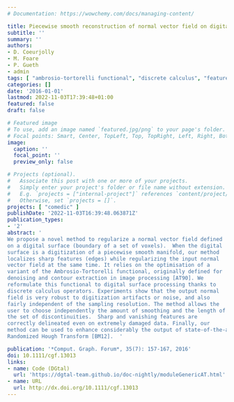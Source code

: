 ```yaml
---
# Documentation: https://wowchemy.com/docs/managing-content/

title: Piecewise smooth reconstruction of normal vector field on digital data
subtitle: ''
summary: ''
authors:
- D. Coeurjolly
- M. Foare
- P. Gueth
- admin
tags: [ "ambrosio-tortorelli functional", "discrete calculus", "feature detection", "piecewise smooth reconstruction", "digital surface", "normal estimator" ]
categories: []
date: '2016-01-01'
lastmod: 2022-11-03T17:39:48+01:00
featured: false
draft: false

# Featured image
# To use, add an image named `featured.jpg/png` to your page's folder.
# Focal points: Smart, Center, TopLeft, Top, TopRight, Left, Right, BottomLeft, Bottom, BottomRight.
image:
  caption: ''
  focal_point: ''
  preview_only: false

# Projects (optional).
#   Associate this post with one or more of your projects.
#   Simply enter your project's folder or file name without extension.
#   E.g. `projects = ["internal-project"]` references `content/project/deep-learning/index.md`.
#   Otherwise, set `projects = []`.
projects: [ "comedic" ]
publishDate: '2022-11-03T16:39:48.063871Z'
publication_types:
- '2'
abstract: '
We propose a novel method to regularize a normal vector field defined
on a digital surface (boundary of a set of voxels).  When the digital
surface is a digitization of a piecewise smooth manifold, our method
localizes sharp features (edges) while regularizing the input normal
vector field at the same time. It relies on the optimisation of a
variant of the Ambrosio-Tortorelli functional, originally defined for
denoising and contour extraction in image processing [AT90]. We
reformulate this functional to digital surface processing thanks to
discrete calculus operators. Experiments show that the output normal
field is very robust to digitization artifacts or noise, and also
fairly independent of the sampling resolution. The method allows the
user to choose independently the amount of smoothing and the length of
the set of discontinuities.  Sharp and vanishing features are
correctly delineated even on extremely damaged data. Finally, our
method can be used to enhance considerably the output of state-of-the-art normal field estimators like Voronoi Covariance Measure [MOG11] or
Randomized Hough Transform [BM12].  '

publication: '*Comput. Graph. Forum*, 35(7): 157-167, 2016'
doi: 10.1111/cgf.13013
links:
- name: Code (DGtal)
  url: 'https://dgtal-team.github.io/doc-nightly/moduleGenericAT.html'
- name: URL
  url: http://dx.doi.org/10.1111/cgf.13013
---
```

